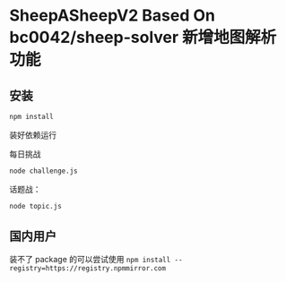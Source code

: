 # SheepASheepV2 Based On bc0042/sheep-solver 新增地图解析功能

## 安装

```bash
npm install
```

装好依赖运行

每日挑战

```bash
node challenge.js
```

话题战：

```bash
node topic.js
```

## 国内用户

装不了 package 的可以尝试使用 `npm install --registry=https://registry.npmmirror.com`
